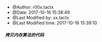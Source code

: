 
 * @Author: r00x.tactx 
 * @Date: 2017-10-16 15:38:49 
 * @Last Modified by: xx.tactx
 * @Last Modified time: 2017-10-16 15:39:10




##### 拷贝内存算法的代码 


